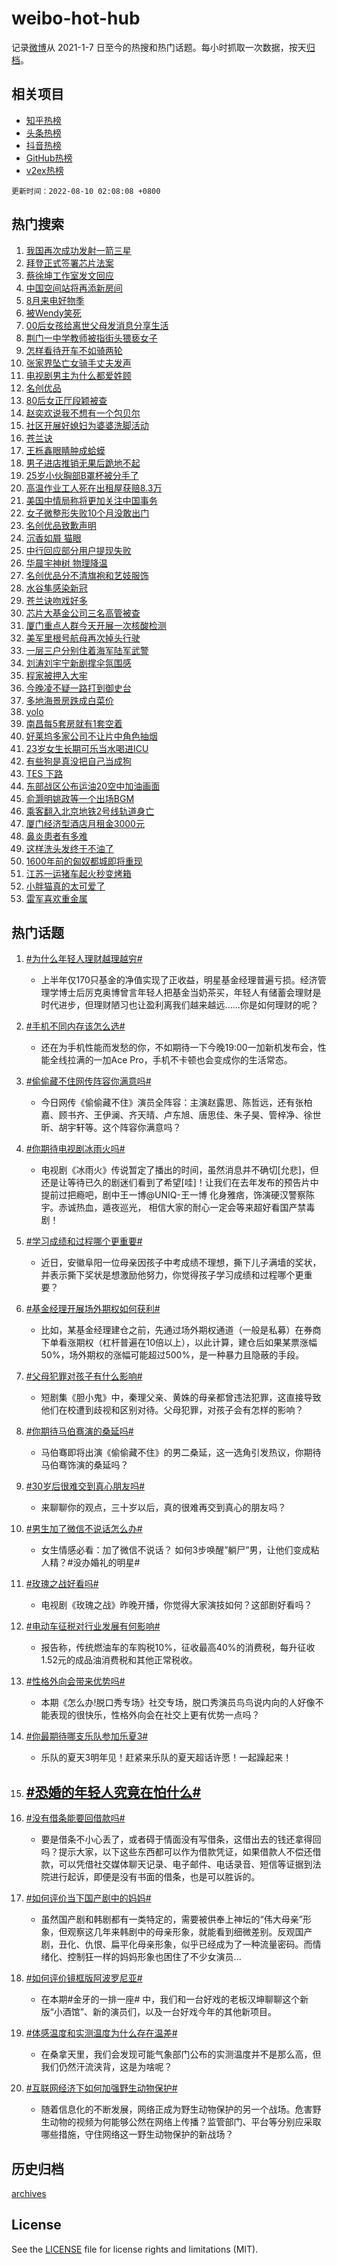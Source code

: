 # weibo-hot-hub

记录[微博](https://www.weibo.com)从 2021-1-7 日至今的热搜和热门话题。每小时抓取一次数据，按天[归档](archives)。

## 相关项目

- [知乎热榜](https://github.com/lonnyzhang423/zhihu-hot-hub)
- [头条热榜](https://github.com/lonnyzhang423/toutiao-hot-hub)
- [抖音热榜](https://github.com/lonnyzhang423/douyin-hot-hub)
- [GitHub热榜](https://github.com/lonnyzhang423/github-hot-hub)
- [v2ex热榜](https://github.com/lonnyzhang423/v2ex-hot-hub)


`更新时间：2022-08-10 02:08:08 +0800`

## 热门搜索

1. [我国再次成功发射一箭三星](https://m.weibo.cn/search?containerid=100103type%3D1%26t%3D10%26q%3D%23%E6%88%91%E5%9B%BD%E5%86%8D%E6%AC%A1%E6%88%90%E5%8A%9F%E5%8F%91%E5%B0%84%E4%B8%80%E7%AE%AD%E4%B8%89%E6%98%9F%23&stream_entry_id=51&isnewpage=1&extparam=seat%3D1%26c_type%3D51%26dgr%3D0%26filter_type%3Drealtimehot%26pos%3D0%26cate%3D10103%26display_time%3D1660068487%26pre_seqid%3D16600684874990435131318&luicode=10000011&lfid=106003type%253D25%2526t%253D3%2526disable_hot%253D1%2526filter_type%253Drealtimehot)
1. [拜登正式签署芯片法案](https://m.weibo.cn/search?containerid=100103type%3D1%26t%3D10%26q%3D%23%E6%8B%9C%E7%99%BB%E6%AD%A3%E5%BC%8F%E7%AD%BE%E7%BD%B2%E8%8A%AF%E7%89%87%E6%B3%95%E6%A1%88%23&stream_entry_id=31&isnewpage=1&extparam=seat%3D1%26c_type%3D31%26pos%3D0%26lcate%3D5001%26dgr%3D0%26filter_type%3Drealtimehot%26cate%3D0%26flag%3D0%26realpos%3D1%26display_time%3D1660068487%26pre_seqid%3D16600684874990435131318&luicode=10000011&lfid=106003type%253D25%2526t%253D3%2526disable_hot%253D1%2526filter_type%253Drealtimehot)
1. [蔡徐坤工作室发文回应](https://m.weibo.cn/search?containerid=100103type%3D1%26t%3D10%26q%3D%23%E8%94%A1%E5%BE%90%E5%9D%A4%E5%B7%A5%E4%BD%9C%E5%AE%A4%E5%8F%91%E6%96%87%E5%9B%9E%E5%BA%94%23&stream_entry_id=31&isnewpage=1&extparam=seat%3D1%26c_type%3D31%26pos%3D1%26lcate%3D5001%26dgr%3D0%26filter_type%3Drealtimehot%26cate%3D0%26flag%3D16%26realpos%3D2%26display_time%3D1660068487%26pre_seqid%3D16600684874990435131318&luicode=10000011&lfid=106003type%253D25%2526t%253D3%2526disable_hot%253D1%2526filter_type%253Drealtimehot)
1. [中国空间站将再添新房间](https://m.weibo.cn/search?containerid=100103type%3D1%26t%3D10%26q%3D%23%E4%B8%AD%E5%9B%BD%E7%A9%BA%E9%97%B4%E7%AB%99%E5%B0%86%E5%86%8D%E6%B7%BB%E6%96%B0%E6%88%BF%E9%97%B4%23&stream_entry_id=31&isnewpage=1&extparam=seat%3D1%26c_type%3D31%26pos%3D2%26lcate%3D5001%26dgr%3D0%26filter_type%3Drealtimehot%26cate%3D0%26flag%3D0%26realpos%3D3%26display_time%3D1660068487%26pre_seqid%3D16600684874990435131318&luicode=10000011&lfid=106003type%253D25%2526t%253D3%2526disable_hot%253D1%2526filter_type%253Drealtimehot)
1. [8月来电好物季](https://m.weibo.cn/search?containerid=100103type%3D1%26t%3D10%26q%3D%238%E6%9C%88%E6%9D%A5%E7%94%B5%E5%A5%BD%E7%89%A9%E5%AD%A3%23&stream_entry_id=31&isnewpage=1&extparam=seat%3D1%26c_type%3D31%26pos%3D3%26lcate%3D5001%26topic_ad%3D1%26dgr%3D0%26filter_type%3Drealtimehot%26cate%3D0%26adid%3D162343%26display_time%3D1660068487%26pre_seqid%3D16600684874990435131318&luicode=10000011&lfid=106003type%253D25%2526t%253D3%2526disable_hot%253D1%2526filter_type%253Drealtimehot)
1. [被Wendy笑死](https://m.weibo.cn/search?containerid=100103type%3D1%26t%3D10%26q%3D%23%E8%A2%ABWendy%E7%AC%91%E6%AD%BB%23&stream_entry_id=31&isnewpage=1&extparam=seat%3D1%26c_type%3D31%26pos%3D4%26lcate%3D5001%26dgr%3D0%26filter_type%3Drealtimehot%26cate%3D0%26flag%3D0%26realpos%3D4%26display_time%3D1660068487%26pre_seqid%3D16600684874990435131318&luicode=10000011&lfid=106003type%253D25%2526t%253D3%2526disable_hot%253D1%2526filter_type%253Drealtimehot)
1. [00后女孩给离世父母发消息分享生活](https://m.weibo.cn/search?containerid=100103type%3D1%26t%3D10%26q%3D%2300%E5%90%8E%E5%A5%B3%E5%AD%A9%E7%BB%99%E7%A6%BB%E4%B8%96%E7%88%B6%E6%AF%8D%E5%8F%91%E6%B6%88%E6%81%AF%E5%88%86%E4%BA%AB%E7%94%9F%E6%B4%BB%23&stream_entry_id=31&isnewpage=1&extparam=seat%3D1%26c_type%3D31%26pos%3D5%26lcate%3D5001%26dgr%3D0%26filter_type%3Drealtimehot%26cate%3D0%26flag%3D0%26realpos%3D5%26display_time%3D1660068487%26pre_seqid%3D16600684874990435131318&luicode=10000011&lfid=106003type%253D25%2526t%253D3%2526disable_hot%253D1%2526filter_type%253Drealtimehot)
1. [荆门一中学教师被指街头猥亵女子](https://m.weibo.cn/search?containerid=100103type%3D1%26t%3D10%26q%3D%23%E8%8D%86%E9%97%A8%E4%B8%80%E4%B8%AD%E5%AD%A6%E6%95%99%E5%B8%88%E8%A2%AB%E6%8C%87%E8%A1%97%E5%A4%B4%E7%8C%A5%E4%BA%B5%E5%A5%B3%E5%AD%90%23&stream_entry_id=31&isnewpage=1&extparam=seat%3D1%26c_type%3D31%26pos%3D6%26lcate%3D5001%26dgr%3D0%26filter_type%3Drealtimehot%26cate%3D0%26flag%3D0%26realpos%3D6%26display_time%3D1660068487%26pre_seqid%3D16600684874990435131318&luicode=10000011&lfid=106003type%253D25%2526t%253D3%2526disable_hot%253D1%2526filter_type%253Drealtimehot)
1. [怎样看待开车不如骑两轮](https://m.weibo.cn/search?containerid=100103type%3D1%26t%3D10%26q%3D%23%E6%80%8E%E6%A0%B7%E7%9C%8B%E5%BE%85%E5%BC%80%E8%BD%A6%E4%B8%8D%E5%A6%82%E9%AA%91%E4%B8%A4%E8%BD%AE%23&stream_entry_id=31&isnewpage=1&extparam=seat%3D1%26c_type%3D31%26pos%3D7%26lcate%3D5001%26topic_ad%3D1%26dgr%3D0%26filter_type%3Drealtimehot%26cate%3D0%26adid%3D162320%26display_time%3D1660068487%26pre_seqid%3D16600684874990435131318&luicode=10000011&lfid=106003type%253D25%2526t%253D3%2526disable_hot%253D1%2526filter_type%253Drealtimehot)
1. [张家界坠亡女骑手丈夫发声](https://m.weibo.cn/search?containerid=100103type%3D1%26t%3D10%26q%3D%23%E5%BC%A0%E5%AE%B6%E7%95%8C%E5%9D%A0%E4%BA%A1%E5%A5%B3%E9%AA%91%E6%89%8B%E4%B8%88%E5%A4%AB%E5%8F%91%E5%A3%B0%23&stream_entry_id=31&isnewpage=1&extparam=seat%3D1%26c_type%3D31%26pos%3D8%26lcate%3D5001%26dgr%3D0%26filter_type%3Drealtimehot%26cate%3D0%26flag%3D0%26realpos%3D7%26display_time%3D1660068487%26pre_seqid%3D16600684874990435131318&luicode=10000011&lfid=106003type%253D25%2526t%253D3%2526disable_hot%253D1%2526filter_type%253Drealtimehot)
1. [电视剧男主为什么都爱姓顾](https://m.weibo.cn/search?containerid=100103type%3D1%26t%3D10%26q%3D%23%E7%94%B5%E8%A7%86%E5%89%A7%E7%94%B7%E4%B8%BB%E4%B8%BA%E4%BB%80%E4%B9%88%E9%83%BD%E7%88%B1%E5%A7%93%E9%A1%BE%23&stream_entry_id=31&isnewpage=1&extparam=seat%3D1%26c_type%3D31%26pos%3D9%26lcate%3D5001%26dgr%3D0%26filter_type%3Drealtimehot%26cate%3D0%26flag%3D0%26realpos%3D8%26display_time%3D1660068487%26pre_seqid%3D16600684874990435131318&luicode=10000011&lfid=106003type%253D25%2526t%253D3%2526disable_hot%253D1%2526filter_type%253Drealtimehot)
1. [名创优品](https://m.weibo.cn/search?containerid=100103type%3D1%26t%3D10%26q%3D%23%E5%90%8D%E5%88%9B%E4%BC%98%E5%93%81%23&stream_entry_id=31&isnewpage=1&extparam=seat%3D1%26c_type%3D31%26pos%3D10%26lcate%3D5001%26dgr%3D0%26filter_type%3Drealtimehot%26cate%3D0%26flag%3D2%26realpos%3D9%26display_time%3D1660068487%26pre_seqid%3D16600684874990435131318&luicode=10000011&lfid=106003type%253D25%2526t%253D3%2526disable_hot%253D1%2526filter_type%253Drealtimehot)
1. [80后女正厅段颖被查](https://m.weibo.cn/search?containerid=100103type%3D1%26t%3D10%26q%3D%2380%E5%90%8E%E5%A5%B3%E6%AD%A3%E5%8E%85%E6%AE%B5%E9%A2%96%E8%A2%AB%E6%9F%A5%23&stream_entry_id=31&isnewpage=1&extparam=seat%3D1%26c_type%3D31%26pos%3D11%26lcate%3D5001%26dgr%3D0%26filter_type%3Drealtimehot%26cate%3D0%26flag%3D0%26realpos%3D10%26display_time%3D1660068487%26pre_seqid%3D16600684874990435131318&luicode=10000011&lfid=106003type%253D25%2526t%253D3%2526disable_hot%253D1%2526filter_type%253Drealtimehot)
1. [赵奕欢说我不想有一个包贝尔](https://m.weibo.cn/search?containerid=100103type%3D1%26t%3D10%26q%3D%23%E8%B5%B5%E5%A5%95%E6%AC%A2%E8%AF%B4%E6%88%91%E4%B8%8D%E6%83%B3%E6%9C%89%E4%B8%80%E4%B8%AA%E5%8C%85%E8%B4%9D%E5%B0%94%23&stream_entry_id=31&isnewpage=1&extparam=seat%3D1%26c_type%3D31%26pos%3D12%26lcate%3D5001%26dgr%3D0%26filter_type%3Drealtimehot%26cate%3D0%26flag%3D0%26realpos%3D11%26display_time%3D1660068487%26pre_seqid%3D16600684874990435131318&luicode=10000011&lfid=106003type%253D25%2526t%253D3%2526disable_hot%253D1%2526filter_type%253Drealtimehot)
1. [社区开展好媳妇为婆婆洗脚活动](https://m.weibo.cn/search?containerid=100103type%3D1%26t%3D10%26q%3D%23%E7%A4%BE%E5%8C%BA%E5%BC%80%E5%B1%95%E5%A5%BD%E5%AA%B3%E5%A6%87%E4%B8%BA%E5%A9%86%E5%A9%86%E6%B4%97%E8%84%9A%E6%B4%BB%E5%8A%A8%23&stream_entry_id=31&isnewpage=1&extparam=seat%3D1%26c_type%3D31%26pos%3D13%26lcate%3D5001%26dgr%3D0%26filter_type%3Drealtimehot%26cate%3D0%26flag%3D0%26realpos%3D12%26display_time%3D1660068487%26pre_seqid%3D16600684874990435131318&luicode=10000011&lfid=106003type%253D25%2526t%253D3%2526disable_hot%253D1%2526filter_type%253Drealtimehot)
1. [苍兰诀](http://m.weibo.cn/c/wbox?&id=j84w2uenjc&roomid=10010&q=%23%E8%8B%8D%E5%85%B0%E8%AF%80%23&extparam=seat%3D1%26c_type%3D31%26pos%3D14%26lcate%3D5001%26dgr%3D0%26filter_type%3Drealtimehot%26cate%3D0%26flag%3D0%26realpos%3D13%26display_time%3D1660068487%26pre_seqid%3D16600684874990435131318&luicode=10000011&lfid=106003type%253D25%2526t%253D3%2526disable_hot%253D1%2526filter_type%253Drealtimehot)
1. [王栎鑫眼睛肿成蛤蟆](https://m.weibo.cn/search?containerid=100103type%3D1%26t%3D10%26q%3D%23%E7%8E%8B%E6%A0%8E%E9%91%AB%E7%9C%BC%E7%9D%9B%E8%82%BF%E6%88%90%E8%9B%A4%E8%9F%86%23&stream_entry_id=31&isnewpage=1&extparam=seat%3D1%26c_type%3D31%26pos%3D15%26lcate%3D5001%26dgr%3D0%26filter_type%3Drealtimehot%26cate%3D0%26flag%3D0%26realpos%3D14%26display_time%3D1660068487%26pre_seqid%3D16600684874990435131318&luicode=10000011&lfid=106003type%253D25%2526t%253D3%2526disable_hot%253D1%2526filter_type%253Drealtimehot)
1. [男子进店推销无果后跪地不起](https://m.weibo.cn/search?containerid=100103type%3D1%26t%3D10%26q%3D%23%E7%94%B7%E5%AD%90%E8%BF%9B%E5%BA%97%E6%8E%A8%E9%94%80%E6%97%A0%E6%9E%9C%E5%90%8E%E8%B7%AA%E5%9C%B0%E4%B8%8D%E8%B5%B7%23&stream_entry_id=31&isnewpage=1&extparam=seat%3D1%26c_type%3D31%26pos%3D16%26lcate%3D5001%26dgr%3D0%26filter_type%3Drealtimehot%26cate%3D0%26flag%3D1%26realpos%3D15%26display_time%3D1660068487%26pre_seqid%3D16600684874990435131318&luicode=10000011&lfid=106003type%253D25%2526t%253D3%2526disable_hot%253D1%2526filter_type%253Drealtimehot)
1. [25岁小伙胸部B罩杯被分手了](https://m.weibo.cn/search?containerid=100103type%3D1%26t%3D10%26q%3D%2325%E5%B2%81%E5%B0%8F%E4%BC%99%E8%83%B8%E9%83%A8B%E7%BD%A9%E6%9D%AF%E8%A2%AB%E5%88%86%E6%89%8B%E4%BA%86%23&stream_entry_id=31&isnewpage=1&extparam=seat%3D1%26c_type%3D31%26pos%3D17%26lcate%3D5001%26dgr%3D0%26filter_type%3Drealtimehot%26cate%3D0%26flag%3D2%26realpos%3D16%26display_time%3D1660068487%26pre_seqid%3D16600684874990435131318&luicode=10000011&lfid=106003type%253D25%2526t%253D3%2526disable_hot%253D1%2526filter_type%253Drealtimehot)
1. [高温作业工人死在出租屋获赔8.3万](https://m.weibo.cn/search?containerid=100103type%3D1%26t%3D10%26q%3D%23%E9%AB%98%E6%B8%A9%E4%BD%9C%E4%B8%9A%E5%B7%A5%E4%BA%BA%E6%AD%BB%E5%9C%A8%E5%87%BA%E7%A7%9F%E5%B1%8B%E8%8E%B7%E8%B5%948.3%E4%B8%87%23&stream_entry_id=31&isnewpage=1&extparam=seat%3D1%26c_type%3D31%26pos%3D18%26lcate%3D5001%26dgr%3D0%26filter_type%3Drealtimehot%26cate%3D0%26flag%3D1%26realpos%3D17%26display_time%3D1660068487%26pre_seqid%3D16600684874990435131318&luicode=10000011&lfid=106003type%253D25%2526t%253D3%2526disable_hot%253D1%2526filter_type%253Drealtimehot)
1. [美国中情局称将更加关注中国事务](https://m.weibo.cn/search?containerid=100103type%3D1%26t%3D10%26q%3D%23%E7%BE%8E%E5%9B%BD%E4%B8%AD%E6%83%85%E5%B1%80%E7%A7%B0%E5%B0%86%E6%9B%B4%E5%8A%A0%E5%85%B3%E6%B3%A8%E4%B8%AD%E5%9B%BD%E4%BA%8B%E5%8A%A1%23&stream_entry_id=31&isnewpage=1&extparam=seat%3D1%26c_type%3D31%26pos%3D19%26lcate%3D5001%26dgr%3D0%26filter_type%3Drealtimehot%26cate%3D0%26flag%3D0%26realpos%3D18%26display_time%3D1660068487%26pre_seqid%3D16600684874990435131318&luicode=10000011&lfid=106003type%253D25%2526t%253D3%2526disable_hot%253D1%2526filter_type%253Drealtimehot)
1. [女子微整形失败10个月没敢出门](https://m.weibo.cn/search?containerid=100103type%3D1%26t%3D10%26q%3D%23%E5%A5%B3%E5%AD%90%E5%BE%AE%E6%95%B4%E5%BD%A2%E5%A4%B1%E8%B4%A510%E4%B8%AA%E6%9C%88%E6%B2%A1%E6%95%A2%E5%87%BA%E9%97%A8%23&stream_entry_id=31&isnewpage=1&extparam=seat%3D1%26c_type%3D31%26pos%3D20%26lcate%3D5001%26dgr%3D0%26filter_type%3Drealtimehot%26cate%3D0%26flag%3D0%26realpos%3D19%26display_time%3D1660068487%26pre_seqid%3D16600684874990435131318&luicode=10000011&lfid=106003type%253D25%2526t%253D3%2526disable_hot%253D1%2526filter_type%253Drealtimehot)
1. [名创优品致歉声明](https://m.weibo.cn/search?containerid=100103type%3D1%26t%3D10%26q%3D%23%E5%90%8D%E5%88%9B%E4%BC%98%E5%93%81%E8%87%B4%E6%AD%89%E5%A3%B0%E6%98%8E%23&stream_entry_id=31&isnewpage=1&extparam=seat%3D1%26c_type%3D31%26pos%3D21%26lcate%3D5001%26dgr%3D0%26filter_type%3Drealtimehot%26cate%3D0%26flag%3D0%26realpos%3D20%26display_time%3D1660068487%26pre_seqid%3D16600684874990435131318&luicode=10000011&lfid=106003type%253D25%2526t%253D3%2526disable_hot%253D1%2526filter_type%253Drealtimehot)
1. [沉香如屑 猫眼](https://m.weibo.cn/search?containerid=100103type%3D1%26t%3D10%26q%3D%E6%B2%89%E9%A6%99%E5%A6%82%E5%B1%91+%E7%8C%AB%E7%9C%BC&stream_entry_id=31&isnewpage=1&extparam=seat%3D1%26c_type%3D31%26pos%3D22%26lcate%3D5001%26dgr%3D0%26filter_type%3Drealtimehot%26cate%3D0%26flag%3D0%26realpos%3D21%26display_time%3D1660068487%26pre_seqid%3D16600684874990435131318&luicode=10000011&lfid=106003type%253D25%2526t%253D3%2526disable_hot%253D1%2526filter_type%253Drealtimehot)
1. [中行回应部分用户提现失败](https://m.weibo.cn/search?containerid=100103type%3D1%26t%3D10%26q%3D%23%E4%B8%AD%E8%A1%8C%E5%9B%9E%E5%BA%94%E9%83%A8%E5%88%86%E7%94%A8%E6%88%B7%E6%8F%90%E7%8E%B0%E5%A4%B1%E8%B4%A5%23&stream_entry_id=31&isnewpage=1&extparam=seat%3D1%26c_type%3D31%26pos%3D23%26lcate%3D5001%26dgr%3D0%26filter_type%3Drealtimehot%26cate%3D0%26flag%3D0%26realpos%3D22%26display_time%3D1660068487%26pre_seqid%3D16600684874990435131318&luicode=10000011&lfid=106003type%253D25%2526t%253D3%2526disable_hot%253D1%2526filter_type%253Drealtimehot)
1. [华晨宇神树 物理降温](https://m.weibo.cn/search?containerid=100103type%3D1%26t%3D10%26q%3D%E5%8D%8E%E6%99%A8%E5%AE%87%E7%A5%9E%E6%A0%91+%E7%89%A9%E7%90%86%E9%99%8D%E6%B8%A9&stream_entry_id=31&isnewpage=1&extparam=seat%3D1%26c_type%3D31%26pos%3D24%26lcate%3D5001%26dgr%3D0%26filter_type%3Drealtimehot%26cate%3D0%26flag%3D1%26realpos%3D23%26display_time%3D1660068487%26pre_seqid%3D16600684874990435131318&luicode=10000011&lfid=106003type%253D25%2526t%253D3%2526disable_hot%253D1%2526filter_type%253Drealtimehot)
1. [名创优品分不清旗袍和艺妓服饰](https://m.weibo.cn/search?containerid=100103type%3D1%26t%3D10%26q%3D%23%E5%90%8D%E5%88%9B%E4%BC%98%E5%93%81%E5%88%86%E4%B8%8D%E6%B8%85%E6%97%97%E8%A2%8D%E5%92%8C%E8%89%BA%E5%A6%93%E6%9C%8D%E9%A5%B0%23&stream_entry_id=31&isnewpage=1&extparam=seat%3D1%26c_type%3D31%26pos%3D25%26lcate%3D5001%26dgr%3D0%26filter_type%3Drealtimehot%26cate%3D0%26flag%3D0%26realpos%3D24%26display_time%3D1660068487%26pre_seqid%3D16600684874990435131318&luicode=10000011&lfid=106003type%253D25%2526t%253D3%2526disable_hot%253D1%2526filter_type%253Drealtimehot)
1. [水谷隼感染新冠](https://m.weibo.cn/search?containerid=100103type%3D1%26t%3D10%26q%3D%23%E6%B0%B4%E8%B0%B7%E9%9A%BC%E6%84%9F%E6%9F%93%E6%96%B0%E5%86%A0%23&stream_entry_id=31&isnewpage=1&extparam=seat%3D1%26c_type%3D31%26pos%3D26%26lcate%3D5001%26dgr%3D0%26filter_type%3Drealtimehot%26cate%3D0%26flag%3D0%26realpos%3D25%26display_time%3D1660068487%26pre_seqid%3D16600684874990435131318&luicode=10000011&lfid=106003type%253D25%2526t%253D3%2526disable_hot%253D1%2526filter_type%253Drealtimehot)
1. [苍兰诀吻戏好多](https://m.weibo.cn/search?containerid=100103type%3D1%26t%3D10%26q%3D%23%E8%8B%8D%E5%85%B0%E8%AF%80%E5%90%BB%E6%88%8F%E5%A5%BD%E5%A4%9A%23&stream_entry_id=31&isnewpage=1&extparam=seat%3D1%26c_type%3D31%26pos%3D27%26lcate%3D5001%26dgr%3D0%26filter_type%3Drealtimehot%26cate%3D0%26flag%3D1%26realpos%3D26%26display_time%3D1660068487%26pre_seqid%3D16600684874990435131318&luicode=10000011&lfid=106003type%253D25%2526t%253D3%2526disable_hot%253D1%2526filter_type%253Drealtimehot)
1. [芯片大基金公司三名高管被查](https://m.weibo.cn/search?containerid=100103type%3D1%26t%3D10%26q%3D%23%E8%8A%AF%E7%89%87%E5%A4%A7%E5%9F%BA%E9%87%91%E5%85%AC%E5%8F%B8%E4%B8%89%E5%90%8D%E9%AB%98%E7%AE%A1%E8%A2%AB%E6%9F%A5%23&stream_entry_id=31&isnewpage=1&extparam=seat%3D1%26c_type%3D31%26pos%3D28%26lcate%3D5001%26dgr%3D0%26filter_type%3Drealtimehot%26cate%3D0%26flag%3D0%26realpos%3D27%26display_time%3D1660068487%26pre_seqid%3D16600684874990435131318&luicode=10000011&lfid=106003type%253D25%2526t%253D3%2526disable_hot%253D1%2526filter_type%253Drealtimehot)
1. [厦门重点人群今天开展一次核酸检测](https://m.weibo.cn/search?containerid=100103type%3D1%26t%3D10%26q%3D%23%E5%8E%A6%E9%97%A8%E9%87%8D%E7%82%B9%E4%BA%BA%E7%BE%A4%E4%BB%8A%E5%A4%A9%E5%BC%80%E5%B1%95%E4%B8%80%E6%AC%A1%E6%A0%B8%E9%85%B8%E6%A3%80%E6%B5%8B%23&stream_entry_id=31&isnewpage=1&extparam=seat%3D1%26c_type%3D31%26pos%3D29%26lcate%3D5001%26dgr%3D0%26filter_type%3Drealtimehot%26cate%3D0%26flag%3D1%26realpos%3D28%26display_time%3D1660068487%26pre_seqid%3D16600684874990435131318&luicode=10000011&lfid=106003type%253D25%2526t%253D3%2526disable_hot%253D1%2526filter_type%253Drealtimehot)
1. [美军里根号航母再次掉头行驶](https://m.weibo.cn/search?containerid=100103type%3D1%26t%3D10%26q%3D%23%E7%BE%8E%E5%86%9B%E9%87%8C%E6%A0%B9%E5%8F%B7%E8%88%AA%E6%AF%8D%E5%86%8D%E6%AC%A1%E6%8E%89%E5%A4%B4%E8%A1%8C%E9%A9%B6%23&stream_entry_id=31&isnewpage=1&extparam=seat%3D1%26c_type%3D31%26pos%3D30%26lcate%3D5001%26dgr%3D0%26filter_type%3Drealtimehot%26cate%3D0%26flag%3D0%26realpos%3D29%26display_time%3D1660068487%26pre_seqid%3D16600684874990435131318&luicode=10000011&lfid=106003type%253D25%2526t%253D3%2526disable_hot%253D1%2526filter_type%253Drealtimehot)
1. [一层三户分别住着海军陆军武警](https://m.weibo.cn/search?containerid=100103type%3D1%26t%3D10%26q%3D%23%E4%B8%80%E5%B1%82%E4%B8%89%E6%88%B7%E5%88%86%E5%88%AB%E4%BD%8F%E7%9D%80%E6%B5%B7%E5%86%9B%E9%99%86%E5%86%9B%E6%AD%A6%E8%AD%A6%23&stream_entry_id=31&isnewpage=1&extparam=seat%3D1%26c_type%3D31%26pos%3D31%26lcate%3D5001%26dgr%3D0%26filter_type%3Drealtimehot%26cate%3D0%26flag%3D0%26realpos%3D30%26display_time%3D1660068487%26pre_seqid%3D16600684874990435131318&luicode=10000011&lfid=106003type%253D25%2526t%253D3%2526disable_hot%253D1%2526filter_type%253Drealtimehot)
1. [刘涛刘宇宁新剧撑伞氛围感](https://m.weibo.cn/search?containerid=100103type%3D1%26t%3D10%26q%3D%23%E5%88%98%E6%B6%9B%E5%88%98%E5%AE%87%E5%AE%81%E6%96%B0%E5%89%A7%E6%92%91%E4%BC%9E%E6%B0%9B%E5%9B%B4%E6%84%9F%23&stream_entry_id=31&isnewpage=1&extparam=seat%3D1%26c_type%3D31%26pos%3D32%26lcate%3D5001%26dgr%3D0%26filter_type%3Drealtimehot%26cate%3D0%26flag%3D0%26realpos%3D31%26display_time%3D1660068487%26pre_seqid%3D16600684874990435131318&luicode=10000011&lfid=106003type%253D25%2526t%253D3%2526disable_hot%253D1%2526filter_type%253Drealtimehot)
1. [程家被押入大牢](https://m.weibo.cn/search?containerid=100103type%3D1%26t%3D10%26q%3D%23%E7%A8%8B%E5%AE%B6%E8%A2%AB%E6%8A%BC%E5%85%A5%E5%A4%A7%E7%89%A2%23&stream_entry_id=31&isnewpage=1&extparam=seat%3D1%26c_type%3D31%26pos%3D33%26lcate%3D5001%26dgr%3D0%26filter_type%3Drealtimehot%26cate%3D0%26flag%3D0%26realpos%3D32%26display_time%3D1660068487%26pre_seqid%3D16600684874990435131318&luicode=10000011&lfid=106003type%253D25%2526t%253D3%2526disable_hot%253D1%2526filter_type%253Drealtimehot)
1. [今晚凌不疑一路打到御史台](https://m.weibo.cn/search?containerid=100103type%3D1%26t%3D10%26q%3D%23%E4%BB%8A%E6%99%9A%E5%87%8C%E4%B8%8D%E7%96%91%E4%B8%80%E8%B7%AF%E6%89%93%E5%88%B0%E5%BE%A1%E5%8F%B2%E5%8F%B0%23&stream_entry_id=31&isnewpage=1&extparam=seat%3D1%26c_type%3D31%26pos%3D34%26lcate%3D5001%26dgr%3D0%26filter_type%3Drealtimehot%26cate%3D0%26flag%3D0%26realpos%3D33%26display_time%3D1660068487%26pre_seqid%3D16600684874990435131318&luicode=10000011&lfid=106003type%253D25%2526t%253D3%2526disable_hot%253D1%2526filter_type%253Drealtimehot)
1. [多地海景房跌成白菜价](https://m.weibo.cn/search?containerid=100103type%3D1%26t%3D10%26q%3D%23%E5%A4%9A%E5%9C%B0%E6%B5%B7%E6%99%AF%E6%88%BF%E8%B7%8C%E6%88%90%E7%99%BD%E8%8F%9C%E4%BB%B7%23&stream_entry_id=31&isnewpage=1&extparam=seat%3D1%26c_type%3D31%26pos%3D35%26lcate%3D5001%26dgr%3D0%26filter_type%3Drealtimehot%26cate%3D0%26flag%3D0%26realpos%3D34%26display_time%3D1660068487%26pre_seqid%3D16600684874990435131318&luicode=10000011&lfid=106003type%253D25%2526t%253D3%2526disable_hot%253D1%2526filter_type%253Drealtimehot)
1. [yolo](https://m.weibo.cn/search?containerid=100103type%3D1%26t%3D10%26q%3D%23yolo%23&stream_entry_id=31&isnewpage=1&extparam=seat%3D1%26c_type%3D31%26pos%3D36%26lcate%3D5001%26dgr%3D0%26filter_type%3Drealtimehot%26cate%3D0%26flag%3D0%26realpos%3D35%26display_time%3D1660068487%26pre_seqid%3D16600684874990435131318&luicode=10000011&lfid=106003type%253D25%2526t%253D3%2526disable_hot%253D1%2526filter_type%253Drealtimehot)
1. [南昌每5套房就有1套空着](https://m.weibo.cn/search?containerid=100103type%3D1%26t%3D10%26q%3D%23%E5%8D%97%E6%98%8C%E6%AF%8F5%E5%A5%97%E6%88%BF%E5%B0%B1%E6%9C%891%E5%A5%97%E7%A9%BA%E7%9D%80%23&stream_entry_id=31&isnewpage=1&extparam=seat%3D1%26c_type%3D31%26pos%3D37%26lcate%3D5001%26dgr%3D0%26filter_type%3Drealtimehot%26cate%3D0%26flag%3D0%26realpos%3D36%26display_time%3D1660068487%26pre_seqid%3D16600684874990435131318&luicode=10000011&lfid=106003type%253D25%2526t%253D3%2526disable_hot%253D1%2526filter_type%253Drealtimehot)
1. [好莱坞多家公司不让片中角色抽烟](https://m.weibo.cn/search?containerid=100103type%3D1%26t%3D10%26q%3D%23%E5%A5%BD%E8%8E%B1%E5%9D%9E%E5%A4%9A%E5%AE%B6%E5%85%AC%E5%8F%B8%E4%B8%8D%E8%AE%A9%E7%89%87%E4%B8%AD%E8%A7%92%E8%89%B2%E6%8A%BD%E7%83%9F%23&stream_entry_id=31&isnewpage=1&extparam=seat%3D1%26c_type%3D31%26pos%3D38%26lcate%3D5001%26dgr%3D0%26filter_type%3Drealtimehot%26cate%3D0%26flag%3D1%26realpos%3D37%26display_time%3D1660068487%26pre_seqid%3D16600684874990435131318&luicode=10000011&lfid=106003type%253D25%2526t%253D3%2526disable_hot%253D1%2526filter_type%253Drealtimehot)
1. [23岁女生长期可乐当水喝进ICU](https://m.weibo.cn/search?containerid=100103type%3D1%26t%3D10%26q%3D%2323%E5%B2%81%E5%A5%B3%E7%94%9F%E9%95%BF%E6%9C%9F%E5%8F%AF%E4%B9%90%E5%BD%93%E6%B0%B4%E5%96%9D%E8%BF%9BICU%23&stream_entry_id=31&isnewpage=1&extparam=seat%3D1%26c_type%3D31%26pos%3D39%26lcate%3D5001%26dgr%3D0%26filter_type%3Drealtimehot%26cate%3D0%26flag%3D0%26realpos%3D38%26display_time%3D1660068487%26pre_seqid%3D16600684874990435131318&luicode=10000011&lfid=106003type%253D25%2526t%253D3%2526disable_hot%253D1%2526filter_type%253Drealtimehot)
1. [有些狗是真没把自己当成狗](https://m.weibo.cn/search?containerid=100103type%3D1%26t%3D10%26q%3D%23%E6%9C%89%E4%BA%9B%E7%8B%97%E6%98%AF%E7%9C%9F%E6%B2%A1%E6%8A%8A%E8%87%AA%E5%B7%B1%E5%BD%93%E6%88%90%E7%8B%97%23&stream_entry_id=31&isnewpage=1&extparam=seat%3D1%26c_type%3D31%26pos%3D40%26lcate%3D5001%26dgr%3D0%26filter_type%3Drealtimehot%26cate%3D0%26flag%3D0%26realpos%3D39%26display_time%3D1660068487%26pre_seqid%3D16600684874990435131318&luicode=10000011&lfid=106003type%253D25%2526t%253D3%2526disable_hot%253D1%2526filter_type%253Drealtimehot)
1. [TES 下路](https://m.weibo.cn/search?containerid=100103type%3D1%26t%3D10%26q%3DTES+%E4%B8%8B%E8%B7%AF&stream_entry_id=31&isnewpage=1&extparam=seat%3D1%26c_type%3D31%26pos%3D41%26lcate%3D5001%26dgr%3D0%26filter_type%3Drealtimehot%26cate%3D0%26flag%3D0%26realpos%3D40%26display_time%3D1660068487%26pre_seqid%3D16600684874990435131318&luicode=10000011&lfid=106003type%253D25%2526t%253D3%2526disable_hot%253D1%2526filter_type%253Drealtimehot)
1. [东部战区公布运油20空中加油画面](https://m.weibo.cn/search?containerid=100103type%3D1%26t%3D10%26q%3D%23%E4%B8%9C%E9%83%A8%E6%88%98%E5%8C%BA%E5%85%AC%E5%B8%83%E8%BF%90%E6%B2%B920%E7%A9%BA%E4%B8%AD%E5%8A%A0%E6%B2%B9%E7%94%BB%E9%9D%A2%23&stream_entry_id=31&isnewpage=1&extparam=seat%3D1%26c_type%3D31%26pos%3D42%26lcate%3D5001%26dgr%3D0%26filter_type%3Drealtimehot%26cate%3D0%26flag%3D0%26realpos%3D41%26display_time%3D1660068487%26pre_seqid%3D16600684874990435131318&luicode=10000011&lfid=106003type%253D25%2526t%253D3%2526disable_hot%253D1%2526filter_type%253Drealtimehot)
1. [俞灏明姚政等一个出场BGM](https://m.weibo.cn/search?containerid=100103type%3D1%26t%3D10%26q%3D%23%E4%BF%9E%E7%81%8F%E6%98%8E%E5%A7%9A%E6%94%BF%E7%AD%89%E4%B8%80%E4%B8%AA%E5%87%BA%E5%9C%BABGM%23&stream_entry_id=31&isnewpage=1&extparam=seat%3D1%26c_type%3D31%26pos%3D43%26lcate%3D5001%26dgr%3D0%26filter_type%3Drealtimehot%26cate%3D0%26flag%3D0%26realpos%3D42%26display_time%3D1660068487%26pre_seqid%3D16600684874990435131318&luicode=10000011&lfid=106003type%253D25%2526t%253D3%2526disable_hot%253D1%2526filter_type%253Drealtimehot)
1. [乘客翻入北京地铁2号线轨道身亡](https://m.weibo.cn/search?containerid=100103type%3D1%26t%3D10%26q%3D%23%E4%B9%98%E5%AE%A2%E7%BF%BB%E5%85%A5%E5%8C%97%E4%BA%AC%E5%9C%B0%E9%93%812%E5%8F%B7%E7%BA%BF%E8%BD%A8%E9%81%93%E8%BA%AB%E4%BA%A1%23&stream_entry_id=31&isnewpage=1&extparam=seat%3D1%26c_type%3D31%26pos%3D44%26lcate%3D5001%26dgr%3D0%26filter_type%3Drealtimehot%26cate%3D0%26flag%3D0%26realpos%3D43%26display_time%3D1660068487%26pre_seqid%3D16600684874990435131318&luicode=10000011&lfid=106003type%253D25%2526t%253D3%2526disable_hot%253D1%2526filter_type%253Drealtimehot)
1. [厦门经济型酒店月租金3000元](https://m.weibo.cn/search?containerid=100103type%3D1%26t%3D10%26q%3D%23%E5%8E%A6%E9%97%A8%E7%BB%8F%E6%B5%8E%E5%9E%8B%E9%85%92%E5%BA%97%E6%9C%88%E7%A7%9F%E9%87%913000%E5%85%83%23&stream_entry_id=31&isnewpage=1&extparam=seat%3D1%26c_type%3D31%26pos%3D45%26lcate%3D5001%26dgr%3D0%26filter_type%3Drealtimehot%26cate%3D0%26flag%3D0%26realpos%3D44%26display_time%3D1660068487%26pre_seqid%3D16600684874990435131318&luicode=10000011&lfid=106003type%253D25%2526t%253D3%2526disable_hot%253D1%2526filter_type%253Drealtimehot)
1. [鼻炎患者有多难](https://m.weibo.cn/search?containerid=100103type%3D1%26t%3D10%26q%3D%23%E9%BC%BB%E7%82%8E%E6%82%A3%E8%80%85%E6%9C%89%E5%A4%9A%E9%9A%BE%23&stream_entry_id=31&isnewpage=1&extparam=seat%3D1%26c_type%3D31%26pos%3D46%26lcate%3D5001%26dgr%3D0%26filter_type%3Drealtimehot%26cate%3D0%26flag%3D0%26realpos%3D45%26display_time%3D1660068487%26pre_seqid%3D16600684874990435131318&luicode=10000011&lfid=106003type%253D25%2526t%253D3%2526disable_hot%253D1%2526filter_type%253Drealtimehot)
1. [这样洗头发终于不油了](https://m.weibo.cn/search?containerid=100103type%3D1%26t%3D10%26q%3D%23%E8%BF%99%E6%A0%B7%E6%B4%97%E5%A4%B4%E5%8F%91%E7%BB%88%E4%BA%8E%E4%B8%8D%E6%B2%B9%E4%BA%86%23&stream_entry_id=31&isnewpage=1&extparam=seat%3D1%26c_type%3D31%26pos%3D47%26lcate%3D5001%26dgr%3D0%26filter_type%3Drealtimehot%26cate%3D0%26flag%3D0%26realpos%3D46%26display_time%3D1660068487%26pre_seqid%3D16600684874990435131318&luicode=10000011&lfid=106003type%253D25%2526t%253D3%2526disable_hot%253D1%2526filter_type%253Drealtimehot)
1. [1600年前的匈奴都城即将重现](https://m.weibo.cn/search?containerid=100103type%3D1%26t%3D10%26q%3D%231600%E5%B9%B4%E5%89%8D%E7%9A%84%E5%8C%88%E5%A5%B4%E9%83%BD%E5%9F%8E%E5%8D%B3%E5%B0%86%E9%87%8D%E7%8E%B0%23&stream_entry_id=31&isnewpage=1&extparam=seat%3D1%26c_type%3D31%26pos%3D48%26lcate%3D5001%26dgr%3D0%26filter_type%3Drealtimehot%26cate%3D0%26flag%3D0%26realpos%3D47%26display_time%3D1660068487%26pre_seqid%3D16600684874990435131318&luicode=10000011&lfid=106003type%253D25%2526t%253D3%2526disable_hot%253D1%2526filter_type%253Drealtimehot)
1. [江苏一运猪车起火秒变烤箱](https://m.weibo.cn/search?containerid=100103type%3D1%26t%3D10%26q%3D%23%E6%B1%9F%E8%8B%8F%E4%B8%80%E8%BF%90%E7%8C%AA%E8%BD%A6%E8%B5%B7%E7%81%AB%E7%A7%92%E5%8F%98%E7%83%A4%E7%AE%B1%23&stream_entry_id=31&isnewpage=1&extparam=seat%3D1%26c_type%3D31%26pos%3D49%26lcate%3D5001%26dgr%3D0%26filter_type%3Drealtimehot%26cate%3D0%26flag%3D0%26realpos%3D48%26display_time%3D1660068487%26pre_seqid%3D16600684874990435131318&luicode=10000011&lfid=106003type%253D25%2526t%253D3%2526disable_hot%253D1%2526filter_type%253Drealtimehot)
1. [小胖猫真的太可爱了](https://m.weibo.cn/search?containerid=100103type%3D1%26t%3D10%26q%3D%23%E5%B0%8F%E8%83%96%E7%8C%AB%E7%9C%9F%E7%9A%84%E5%A4%AA%E5%8F%AF%E7%88%B1%E4%BA%86%23&stream_entry_id=31&isnewpage=1&extparam=seat%3D1%26c_type%3D31%26pos%3D50%26lcate%3D5001%26dgr%3D0%26filter_type%3Drealtimehot%26cate%3D0%26flag%3D0%26realpos%3D49%26display_time%3D1660068487%26pre_seqid%3D16600684874990435131318&luicode=10000011&lfid=106003type%253D25%2526t%253D3%2526disable_hot%253D1%2526filter_type%253Drealtimehot)
1. [雷军喜欢重金属](https://m.weibo.cn/search?containerid=100103type%3D1%26t%3D10%26q%3D%23%E9%9B%B7%E5%86%9B%E5%96%9C%E6%AC%A2%E9%87%8D%E9%87%91%E5%B1%9E%23&stream_entry_id=31&isnewpage=1&extparam=seat%3D1%26c_type%3D31%26pos%3D51%26lcate%3D5001%26dgr%3D0%26filter_type%3Drealtimehot%26cate%3D0%26flag%3D0%26realpos%3D50%26display_time%3D1660068487%26pre_seqid%3D16600684874990435131318&luicode=10000011&lfid=106003type%253D25%2526t%253D3%2526disable_hot%253D1%2526filter_type%253Drealtimehot)

## 热门话题

1. [#为什么年轻人理财越理越穷#](https://m.weibo.cn/search?containerid=231522type%3D1%26t%3D10%26q%3D%23%E4%B8%BA%E4%BB%80%E4%B9%88%E5%B9%B4%E8%BD%BB%E4%BA%BA%E7%90%86%E8%B4%A2%E8%B6%8A%E7%90%86%E8%B6%8A%E7%A9%B7%23&stream_entry_id=128&isnewpage=1&extparam=seat%3D1%26c_type%3D128%26dgr%3D0%26unitid%3D1659959496697%26pos%3D1-0-0%26lcate%3D5004%26cate%3D5004%26display_time%3D1660068488%26pre_seqid%3D1660068488692019698306&luicode=10000011&lfid=231648_-_4)
    - 上半年仅170只基金的净值实现了正收益，明星基金经理普遍亏损。经济管理学博士后厉克奥博曾言年轻人把基金当奶茶买，年轻人有储蓄会理财是时代进步，但理财陋习也让盈利离我们越来越远......你是如何理财的呢？

1. [#手机不同内存该怎么选#](https://m.weibo.cn/search?containerid=231522type%3D1%26t%3D10%26q%3D%23%E6%89%8B%E6%9C%BA%E4%B8%8D%E5%90%8C%E5%86%85%E5%AD%98%E8%AF%A5%E6%80%8E%E4%B9%88%E9%80%89%23&stream_entry_id=128&isnewpage=1&extparam=seat%3D1%26c_type%3D128%26dgr%3D0%26unitid%3D1660032415647%26pos%3D1-0-1%26lcate%3D5004%26cate%3D5004%26display_time%3D1660068488%26pre_seqid%3D1660068488692019698306&luicode=10000011&lfid=231648_-_4)
    - 还在为手机性能而发愁的你，不如期待一下今晚19:00一加新机发布会，性能全线拉满的一加Ace Pro，手机不卡顿也会变成你的生活常态。

1. [#偷偷藏不住网传阵容你满意吗#](https://m.weibo.cn/search?containerid=231522type%3D1%26t%3D10%26q%3D%23%E5%81%B7%E5%81%B7%E8%97%8F%E4%B8%8D%E4%BD%8F%E7%BD%91%E4%BC%A0%E9%98%B5%E5%AE%B9%E4%BD%A0%E6%BB%A1%E6%84%8F%E5%90%97%23&stream_entry_id=128&isnewpage=1&extparam=seat%3D1%26c_type%3D128%26dgr%3D0%26unitid%3D1659942675042%26pos%3D1-0-2%26lcate%3D5004%26cate%3D5004%26display_time%3D1660068488%26pre_seqid%3D1660068488692019698306&luicode=10000011&lfid=231648_-_4)
    - 今日网传《偷偷藏不住》演员全阵容：主演赵露思、陈哲远，还有张柏嘉、顾书齐、王伊澜、齐天晴、卢东旭、唐思佳、朱子昊、管梓净、徐世昕、胡宇轩等。这个阵容你满意吗？

1. [#你期待电视剧冰雨火吗#](https://m.weibo.cn/search?containerid=231522type%3D1%26t%3D10%26q%3D%23%E4%BD%A0%E6%9C%9F%E5%BE%85%E7%94%B5%E8%A7%86%E5%89%A7%E5%86%B0%E9%9B%A8%E7%81%AB%E5%90%97%23&stream_entry_id=128&isnewpage=1&extparam=seat%3D1%26c_type%3D128%26dgr%3D0%26unitid%3D1660037493478%26pos%3D1-0-3%26lcate%3D5004%26cate%3D5004%26display_time%3D1660068488%26pre_seqid%3D1660068488692019698306&luicode=10000011&lfid=231648_-_4)
    - 电视剧《冰雨火》传说暂定了播出的时间，虽然消息并不确切[允悲]，但还是让等待已久的剧迷们看到了希望[哇]！让我们在去年发布的预告片中提前过把瘾吧，剧中王一博@UNIQ-王一博  化身雅痞，饰演硬汉警察陈宇。赤诚热血，遁夜巡光， 相信大家的耐心一定会等来超好看国产禁毒剧！

1. [#学习成绩和过程哪个更重要#](https://m.weibo.cn/search?containerid=231522type%3D1%26t%3D10%26q%3D%23%E5%AD%A6%E4%B9%A0%E6%88%90%E7%BB%A9%E5%92%8C%E8%BF%87%E7%A8%8B%E5%93%AA%E4%B8%AA%E6%9B%B4%E9%87%8D%E8%A6%81%23&stream_entry_id=128&isnewpage=1&extparam=seat%3D1%26c_type%3D128%26dgr%3D0%26unitid%3D1659948399748%26pos%3D1-0-4%26lcate%3D5004%26cate%3D5004%26display_time%3D1660068488%26pre_seqid%3D1660068488692019698306&luicode=10000011&lfid=231648_-_4)
    - 近日，安徽阜阳一位母亲因孩子中考成绩不理想，撕下儿子满墙的奖状，并表示撕下奖状是想激励他努力，你觉得孩子学习成绩和过程哪个更重要？

1. [#基金经理开展场外期权如何获利#](https://m.weibo.cn/search?containerid=231522type%3D1%26t%3D10%26q%3D%23%E5%9F%BA%E9%87%91%E7%BB%8F%E7%90%86%E5%BC%80%E5%B1%95%E5%9C%BA%E5%A4%96%E6%9C%9F%E6%9D%83%E5%A6%82%E4%BD%95%E8%8E%B7%E5%88%A9%23&stream_entry_id=128&isnewpage=1&extparam=seat%3D1%26c_type%3D128%26dgr%3D0%26unitid%3D1660012312533%26pos%3D1-0-5%26lcate%3D5004%26cate%3D5004%26display_time%3D1660068488%26pre_seqid%3D1660068488692019698306&luicode=10000011&lfid=231648_-_4)
    - 比如，某基金经理建仓之前，先通过场外期权通道（一般是私募）在券商下单看涨期权（杠杆普遍在10倍以上），以此计算，建仓后如果某票涨幅50%，场外期权的涨幅可能超过500%，是一种暴力且隐蔽的手段。

1. [#父母犯罪对孩子有什么影响#](https://m.weibo.cn/search?containerid=231522type%3D1%26t%3D10%26q%3D%23%E7%88%B6%E6%AF%8D%E7%8A%AF%E7%BD%AA%E5%AF%B9%E5%AD%A9%E5%AD%90%E6%9C%89%E4%BB%80%E4%B9%88%E5%BD%B1%E5%93%8D%23&stream_entry_id=128&isnewpage=1&extparam=seat%3D1%26c_type%3D128%26dgr%3D0%26unitid%3D1660010803394%26pos%3D1-0-6%26lcate%3D5004%26cate%3D5004%26display_time%3D1660068488%26pre_seqid%3D1660068488692019698306&luicode=10000011&lfid=231648_-_4)
    - 短剧集《胆小鬼》中，秦理父亲、黄姝的母亲都曾违法犯罪，这直接导致他们在校遭到歧视和区别对待。父母犯罪，对孩子会有怎样的影响？

1. [#你期待马伯骞演的桑延吗#](https://m.weibo.cn/search?containerid=231522type%3D1%26t%3D10%26q%3D%23%E4%BD%A0%E6%9C%9F%E5%BE%85%E9%A9%AC%E4%BC%AF%E9%AA%9E%E6%BC%94%E7%9A%84%E6%A1%91%E5%BB%B6%E5%90%97%23&stream_entry_id=128&isnewpage=1&extparam=seat%3D1%26c_type%3D128%26dgr%3D0%26unitid%3D1659952912437%26pos%3D1-0-7%26lcate%3D5004%26cate%3D5004%26display_time%3D1660068488%26pre_seqid%3D1660068488692019698306&luicode=10000011&lfid=231648_-_4)
    - 马伯骞即将出演《偷偷藏不住》的男二桑延，这一选角引发热议，你期待马伯骞饰演的桑延吗？

1. [#30岁后很难交到真心朋友吗#](https://m.weibo.cn/search?containerid=231522type%3D1%26t%3D10%26q%3D%2330%E5%B2%81%E5%90%8E%E5%BE%88%E9%9A%BE%E4%BA%A4%E5%88%B0%E7%9C%9F%E5%BF%83%E6%9C%8B%E5%8F%8B%E5%90%97%23&stream_entry_id=128&isnewpage=1&extparam=seat%3D1%26c_type%3D128%26dgr%3D0%26unitid%3D1659957997683%26pos%3D1-0-8%26lcate%3D5004%26cate%3D5004%26display_time%3D1660068488%26pre_seqid%3D1660068488692019698306&luicode=10000011&lfid=231648_-_4)
    - 来聊聊你的观点，三十岁以后，真的很难再交到真心的朋友吗？

1. [#男生加了微信不说话怎么办#](https://m.weibo.cn/search?containerid=231522type%3D1%26t%3D10%26q%3D%23%E7%94%B7%E7%94%9F%E5%8A%A0%E4%BA%86%E5%BE%AE%E4%BF%A1%E4%B8%8D%E8%AF%B4%E8%AF%9D%E6%80%8E%E4%B9%88%E5%8A%9E%23&stream_entry_id=128&isnewpage=1&extparam=seat%3D1%26c_type%3D128%26dgr%3D0%26unitid%3D1659959500216%26pos%3D1-0-9%26lcate%3D5004%26cate%3D5004%26display_time%3D1660068488%26pre_seqid%3D1660068488692019698306&luicode=10000011&lfid=231648_-_4)
    - 女生情感必看：加了微信不说话？
如何3步唤醒”躺尸”男，让他们变成粘人精？#没办婚礼的明星#

1. [#玫瑰之战好看吗#](https://m.weibo.cn/search?containerid=231522type%3D1%26t%3D10%26q%3D%23%E7%8E%AB%E7%91%B0%E4%B9%8B%E6%88%98%E5%A5%BD%E7%9C%8B%E5%90%97%23&stream_entry_id=128&isnewpage=1&extparam=seat%3D1%26c_type%3D128%26dgr%3D0%26unitid%3D1660019506072%26pos%3D1-0-10%26lcate%3D5004%26cate%3D5004%26display_time%3D1660068488%26pre_seqid%3D1660068488692019698306&luicode=10000011&lfid=231648_-_4)
    - 电视剧《玫瑰之战》昨晚开播，你觉得大家演技如何？这部剧好看吗？

1. [#电动车征税对行业发展有何影响#](https://m.weibo.cn/search?containerid=231522type%3D1%26t%3D10%26q%3D%23%E7%94%B5%E5%8A%A8%E8%BD%A6%E5%BE%81%E7%A8%8E%E5%AF%B9%E8%A1%8C%E4%B8%9A%E5%8F%91%E5%B1%95%E6%9C%89%E4%BD%95%E5%BD%B1%E5%93%8D%23&stream_entry_id=128&isnewpage=1&extparam=seat%3D1%26c_type%3D128%26dgr%3D0%26unitid%3D1660025516258%26pos%3D1-0-11%26lcate%3D5004%26cate%3D5004%26display_time%3D1660068488%26pre_seqid%3D1660068488692019698306&luicode=10000011&lfid=231648_-_4)
    - 报告称，传统燃油车的车购税10%，征收最高40%的消费税，每升征收1.52元的成品油消费税和其他正常税收。

1. [#性格外向会带来优势吗#](https://m.weibo.cn/search?containerid=231522type%3D1%26t%3D10%26q%3D%23%E6%80%A7%E6%A0%BC%E5%A4%96%E5%90%91%E4%BC%9A%E5%B8%A6%E6%9D%A5%E4%BC%98%E5%8A%BF%E5%90%97%23&stream_entry_id=128&isnewpage=1&extparam=seat%3D1%26c_type%3D128%26dgr%3D0%26unitid%3D1660048596238%26pos%3D1-0-12%26lcate%3D5004%26cate%3D5004%26display_time%3D1660068488%26pre_seqid%3D1660068488692019698306&luicode=10000011&lfid=231648_-_4)
    - 本期《怎么办!脱口秀专场》社交专场，脱口秀演员鸟鸟说内向的人好像不能表现的很快乐，性格外向会在社交上更有优势一点吗？

1. [#你最期待哪支乐队参加乐夏3#](https://m.weibo.cn/search?containerid=231522type%3D1%26t%3D10%26q%3D%23%E4%BD%A0%E6%9C%80%E6%9C%9F%E5%BE%85%E5%93%AA%E6%94%AF%E4%B9%90%E9%98%9F%E5%8F%82%E5%8A%A0%E4%B9%90%E5%A4%8F3%23&stream_entry_id=128&isnewpage=1&extparam=seat%3D1%26c_type%3D128%26dgr%3D0%26unitid%3D1660021306226%26pos%3D1-0-13%26lcate%3D5004%26cate%3D5004%26display_time%3D1660068488%26pre_seqid%3D1660068488692019698306&luicode=10000011&lfid=231648_-_4)
    - 乐队的夏天3明年见！赶紧来乐队的夏天超话许愿！一起躁起来！

1. [#恐婚的年轻人究竟在怕什么#](https://m.weibo.cn/search?containerid=231522type%3D1%26t%3D10%26q%3D%23%E6%81%90%E5%A9%9A%E7%9A%84%E5%B9%B4%E8%BD%BB%E4%BA%BA%E7%A9%B6%E7%AB%9F%E5%9C%A8%E6%80%95%E4%BB%80%E4%B9%88%23&stream_entry_id=128&isnewpage=1&extparam=seat%3D1%26c_type%3D128%26dgr%3D0%26unitid%3Dm1660068302%26pos%3D1-0-14%26lcate%3D5004%26cate%3D5004%26display_time%3D1660068488%26pre_seqid%3D1660068488692019698306&luicode=10000011&lfid=231648_-_4)
    - 

1. [#没有借条能要回借款吗#](https://m.weibo.cn/search?containerid=231522type%3D1%26t%3D10%26q%3D%23%E6%B2%A1%E6%9C%89%E5%80%9F%E6%9D%A1%E8%83%BD%E8%A6%81%E5%9B%9E%E5%80%9F%E6%AC%BE%E5%90%97%23&stream_entry_id=128&isnewpage=1&extparam=seat%3D1%26c_type%3D128%26dgr%3D0%26unitid%3Dm1660068307%26pos%3D1-0-15%26lcate%3D5004%26cate%3D5004%26display_time%3D1660068488%26pre_seqid%3D1660068488692019698306&luicode=10000011&lfid=231648_-_4)
    - 要是借条不小心丢了，或者碍于情面没有写借条，这借出去的钱还拿得回吗？提示大家，以下这些东西都可以作为借款凭证，如果借款人不偿还借款，可以凭借社交媒体聊天记录、电子邮件、电话录音、短信等证据到法院进行起诉，即便是没有书面的借条，也是可以胜诉的。

1. [#如何评价当下国产剧中的妈妈#](https://m.weibo.cn/search?containerid=231522type%3D1%26t%3D10%26q%3D%23%E5%A6%82%E4%BD%95%E8%AF%84%E4%BB%B7%E5%BD%93%E4%B8%8B%E5%9B%BD%E4%BA%A7%E5%89%A7%E4%B8%AD%E7%9A%84%E5%A6%88%E5%A6%88%23&stream_entry_id=128&isnewpage=1&extparam=seat%3D1%26c_type%3D128%26dgr%3D0%26unitid%3D1660024916862%26pos%3D1-0-16%26lcate%3D5004%26cate%3D5004%26display_time%3D1660068488%26pre_seqid%3D1660068488692019698306&luicode=10000011&lfid=231648_-_4)
    - 虽然国产剧和韩剧都有一类特定的，需要被供奉上神坛的“伟大母亲”形象，但观察这几年来韩剧中的母亲形象，就能看到细微差别。反观国产剧，丑化、仇恨、扁平化母亲形象，似乎已经成为了一种流量密码。而情绪化、控制狂一样的妈妈形象也困住了不少女演员...

1. [#如何评价镜框版阿波罗尼亚#](https://m.weibo.cn/search?containerid=231522type%3D1%26t%3D10%26q%3D%23%E5%A6%82%E4%BD%95%E8%AF%84%E4%BB%B7%E9%95%9C%E6%A1%86%E7%89%88%E9%98%BF%E6%B3%A2%E7%BD%97%E5%B0%BC%E4%BA%9A%23&stream_entry_id=128&isnewpage=1&extparam=seat%3D1%26c_type%3D128%26dgr%3D0%26unitid%3D1659946902328%26pos%3D1-0-17%26lcate%3D5004%26cate%3D5004%26display_time%3D1660068488%26pre_seqid%3D1660068488692019698306&luicode=10000011&lfid=231648_-_4)
    - 在本期#金牙的一排一座# 中，我们和一台好戏的老板汉坤聊聊这个新版“小酒馆”、新的演员们，以及一台好戏今年的其他新项目。

1. [#体感温度和实测温度为什么存在温差#](https://m.weibo.cn/search?containerid=231522type%3D1%26t%3D10%26q%3D%23%E4%BD%93%E6%84%9F%E6%B8%A9%E5%BA%A6%E5%92%8C%E5%AE%9E%E6%B5%8B%E6%B8%A9%E5%BA%A6%E4%B8%BA%E4%BB%80%E4%B9%88%E5%AD%98%E5%9C%A8%E6%B8%A9%E5%B7%AE%23&stream_entry_id=128&isnewpage=1&extparam=seat%3D1%26c_type%3D128%26dgr%3D0%26unitid%3Dm1660068309%26pos%3D1-0-18%26lcate%3D5004%26cate%3D5004%26display_time%3D1660068488%26pre_seqid%3D1660068488692019698306&luicode=10000011&lfid=231648_-_4)
    - 在桑拿天里，我们会发现可能气象部门公布的实测温度并不是那么高，但我们仍然汗流浃背，这是为啥呢？

1. [#互联网经济下如何加强野生动物保护#](https://m.weibo.cn/search?containerid=231522type%3D1%26t%3D10%26q%3D%23%E4%BA%92%E8%81%94%E7%BD%91%E7%BB%8F%E6%B5%8E%E4%B8%8B%E5%A6%82%E4%BD%95%E5%8A%A0%E5%BC%BA%E9%87%8E%E7%94%9F%E5%8A%A8%E7%89%A9%E4%BF%9D%E6%8A%A4%23&stream_entry_id=128&isnewpage=1&extparam=seat%3D1%26c_type%3D128%26dgr%3D0%26unitid%3D1659962509358%26pos%3D1-0-19%26lcate%3D5004%26cate%3D5004%26display_time%3D1660068488%26pre_seqid%3D1660068488692019698306&luicode=10000011&lfid=231648_-_4)
    - 随着信息化的不断发展，网络正成为野生动物保护的另一个战场。危害野生动物的视频为何能够公然在网络上传播？监管部门、平台等分别应采取哪些措施，守住网络这一野生动物保护的新战场？


## 历史归档

[archives](archives)

## License

See the [LICENSE](LICENSE) file for license rights and limitations (MIT).
